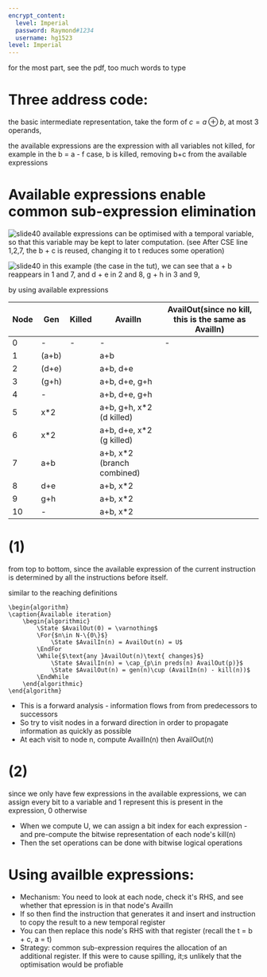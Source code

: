 ```yaml
---
encrypt_content:
  level: Imperial
  password: Raymond#1234
  username: hg1523
level: Imperial
---
```

for the most part, see the pdf, too much words to type

# Three address code:
the basic intermediate representation, take the form of $c = a\oplus b$, at most 3 operands, 

the available expressions are the expression with all variables not killed, for example in the b = a - f case, b is killed, removing b+c from the available expressions

# Available expressions enable common sub-expression elimination

![slide40](../../../../../../assets/Imperial/50006/tut6-slide2.png)
available expressions can be optimised with a temporal variable, so that this variable may be kept to later computation. (see After CSE line 1,2,7, the b + c is reused, changing it to t reduces some operation)

![slide40](../../../../../../assets/Imperial/50006/tut6-slide3.png)
in this example (the case in the tut), we can see that a + b reappears in 1 and 7, and d + e in 2 and 8, g + h in 3 and 9,

by using available expressions

| Node | Gen   | Killed | AvailIn                    | AvailOut(since no kill, this is the same as AvailIn) |
| ---- | ----- | ------ | -------------------------- | ---------------------------------------------------- |
| 0    | -     | -      | -                          | -                                                    |
| 1    | (a+b) |        | a+b                        |                                                      |
| 2    | (d+e) |        | a+b, d+e                   |                                                      |
| 3    | (g+h) |        | a+b, d+e, g+h              |                                                      |
| 4    | -     |        | a+b, d+e, g+h              |                                                      |
| 5    | x*2   |        | a+b, g+h, x*2 (d killed)   |                                                      |
| 6    | x*2   |        | a+b, d+e, x*2 (g killed)   |                                                      |
| 7    | a+b   |        | a+b, x*2 (branch combined) |                                                      |
| 8    | d+e   |        | a+b, x*2                   |                                                      |
| 9    | g+h   |        | a+b, x*2                   |                                                      |
| 10   | -     |        | a+b, x*2                   |                                                      |
# (1)
from top to bottom, since the available expression of the current instruction is determined by all the instructions before itself.

similar to the reaching definitions

```pseudo
\begin{algorithm}
\caption{Available iteration}
	\begin{algorithmic}
		\State $AvailOut(0) = \varnothing$
		\For{$n\in N-\{0\}$}
			\State $AvailIn(n) = AvailOut(n) = U$
		\EndFor
		\While{$\text{any }AvailOut(n)\text{ changes}$}
			\State $AvailIn(n) = \cap_{p\in preds(n) AvailOut(p)}$
			\State $AvailOut(n) = gen(n)\cup (AvailIn(n) - kill(n))$
        \EndWhile
	\end{algorithmic}
\end{algorithm}
```

- This is a forward analysis - information flows from from predecessors to successors
- So try to visit nodes in a forward direction in order to propagate information as quickly as possible
- At each visit to node n, compute AvailIn(n) then AvailOut(n)

# (2)
since we only have few expressions in the available expressions, we can assign every bit to a variable and 1 represent this is present in the expression, 0 otherwise

- When we compute U, we can assign a bit index for each expression - and pre-compute the bitwise representation of each node's kill(n)
- Then the set operations can be done with bitwise logical operations
# Using availble expressions:
- Mechanism: You need to look at each node, check it's RHS, and see whether that epression is in that node's AvailIn
- If so then find the instruction that generates it and insert and instruction to copy the result to a new temporal register
- You can then replace this node's RHS with that register (recall the t = b + c, a = t)
- Strategy: common sub-expression requires the allocation of an additional register. If this were to cause spilling, it;s unlikely that the optimisation would be profiable
